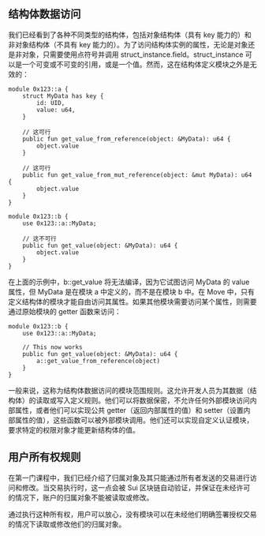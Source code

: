 ## 结构体数据访问

我们已经看到了各种不同类型的结构体，包括对象结构体（具有 key 能力的）和非对象结构体（不具有 key 能力的）。为了访问结构体实例的属性，无论是对象还是非对象，只需要使用点符号并调用 struct_instance.field。struct_instance 可以是一个可变或不可变的引用，或是一个值。然而，这在结构体定义模块之外是无效的：

```move
module 0x123::a {
    struct MyData has key {
        id: UID,
        value: u64,
    }
    
    // 这可行
    public fun get_value_from_reference(object: &MyData): u64 {
        object.value
    }
    
    // 这可行
    public fun get_value_from_mut_reference(object: &mut MyData): u64 {
        object.value
    }
}

module 0x123::b {
    use 0x123::a::MyData;
    
    // 这不可行
    public fun get_value(object: &MyData): u64 {
        object.value
    }
}
```

在上面的示例中，b::get_value 将无法编译，因为它试图访问 MyData 的 value 属性，但 MyData 是在模块 a 中定义的，而不是在模块 b 中。在 Move 中，只有定义结构体的模块才能自由访问其属性。如果其他模块需要访问某个属性，则需要通过原始模块的 getter 函数来访问：

```move
module 0x123::b {
    use 0x123::a::MyData;
    
    // This now works
    public fun get_value(object: &MyData): u64 {
        a::get_value_from_reference(object)
    }
}
```
一般来说，这称为结构体数据访问的模块范围规则。这允许开发人员为其数据（结构体）的读取或写入定义规则。他们可以将数据保密，不允许任何外部模块访问内部属性，或者他们可以实现公共 getter（返回内部属性的值）和 setter（设置内部属性的值），这些函数可以被外部模块调用。他们还可以实现自定义认证模块，要求特定的权限对象才能更新结构体的值。


## 用户所有权规则

在第一门课程中，我们已经介绍了归属对象及其只能通过所有者发送的交易进行访问和修改。当交易执行时，这一点会被 Sui 区块链自动验证，并保证在未经许可的情况下，账户的归属对象不能被读取或修改。

通过执行这种所有权，用户可以放心，没有模块可以在未经他们明确签署授权交易的情况下读取或修改他们的归属对象。